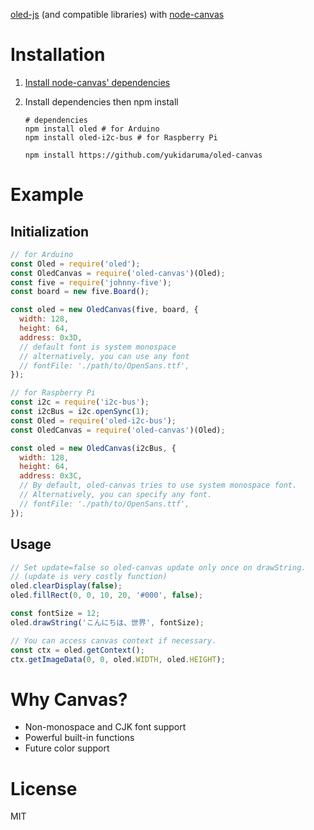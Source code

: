[oled-js](https://github.com/noopkat/oled-js) (and compatible libraries) with [node-canvas](https://github.com/Automattic/node-canvas)

# Installation
1. [Install node-canvas' dependencies](https://github.com/Automattic/node-canvas#installation)
2. Install dependencies then npm install

   ```
   # dependencies
   npm install oled # for Arduino
   npm install oled-i2c-bus # for Raspberry Pi

   npm install https://github.com/yukidaruma/oled-canvas
   ```

# Example
## Initialization
```javascript
// for Arduino
const Oled = require('oled');
const OledCanvas = require('oled-canvas')(Oled);
const five = require('johnny-five');
const board = new five.Board();

const oled = new OledCanvas(five, board, {
  width: 128,
  height: 64,
  address: 0x3D,
  // default font is system monospace
  // alternatively, you can use any font
  // fontFile: './path/to/OpenSans.ttf',
});

// for Raspberry Pi
const i2c = require('i2c-bus');
const i2cBus = i2c.openSync(1);
const Oled = require('oled-i2c-bus');
const OledCanvas = require('oled-canvas')(Oled);

const oled = new OledCanvas(i2cBus, {
  width: 128,
  height: 64,
  address: 0x3C,
  // By default, oled-canvas tries to use system monospace font.
  // Alternatively, you can specify any font.
  // fontFile: './path/to/OpenSans.ttf',
});
```

## Usage
```javascript
// Set update=false so oled-canvas update only once on drawString.
// (update is very costly function)
oled.clearDisplay(false);
oled.fillRect(0, 0, 10, 20, '#000', false);

const fontSize = 12;
oled.drawString('こんにちは、世界', fontSize);

// You can access canvas context if necessary.
const ctx = oled.getContext();
ctx.getImageData(0, 0, oled.WIDTH, oled.HEIGHT);
```

# Why Canvas?
- Non-monospace and CJK font support
- Powerful built-in functions
- Future color support

# License
MIT
